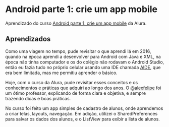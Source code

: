 # Android parte 1: crie um app mobile

Aprendizado do curso [Android parte 1: crie um app mobile](https://cursos.alura.com.br/course/android-sua-primeira-app-mobile) da Alura.

## Aprendizados

Como uma viagem no tempo, pude revisitar o que aprendi lá em 2016, quando na época aprendi a desenvolver para Android com Java e XML, na época não tinha computador e os do colégio não rodavam o Android Studio, então eu fazia tudo no próprio celular usando uma IDE chamada [AIDE](https://www.android-ide.com/), que era bem limitada, mas me permitiu aprender o básico.

Hoje, com o curso da Alura, pude revisitar esses conceitos e os conhecimentos e práticas que adquiri ao longo dos anos. O [@alexfelipe](https://github.com/alexfelipe) foi um ótimo professor, explicando de forma clara e objetiva, e sempre trazendo dicas e boas práticas.

No curso foi feito um app simples de cadastro de alunos, onde aprendemos a criar telas, layouts, navegação. Em adição, utilizei o SharedPreferences para salvar os dados dos alunos, e o ListView para exibir a lista de alunos.
